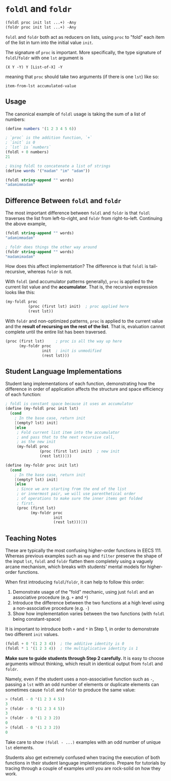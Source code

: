 # `foldl` and `foldr`

```scheme
(foldl proc init lst ...+) -Any
(foldr proc init lst ...+) -Any
```

`foldl` and `foldr` both act as reducers on lists, using `proc` to "fold" each item of the list in turn into the initial value `init`.

The signature of `proc` is important. More specifically, the type signature of `foldl`/`foldr` with one `lst` argument is

```
(X Y -Y) Y [List-of-X] -Y
```

meaning that `proc` should take two arguments (if there is one `lst`) like so:

```
item-from-lst accumulated-value
```

## Usage

The canonical example of `foldl` usage is taking the sum of a list of numbers:

```scheme
(define numbers '(1 2 3 4 5 6))

; `proc` is the addition function, `+`
; `init` is 0
; `lst` is `numbers`
(foldl + 0 numbers)
21

; Using foldl to concatenate a list of strings
(define words '("madam" "im" "adam"))

(foldl string-append "" words)
"adamimmadam"
```

## Difference Between `foldl` and `foldr`

The most important difference between `foldl` and `foldr` is that `foldl` traverses the list from left-to-right, and `foldr` from right-to-left. Continuing the above example,

```scheme
(foldl string-append "" words)
"adamimmadam"

; foldr does things the other way around
(foldr string-append "" words)
"madamimadam"
```

How does this affect implementation? The difference is that `foldl` is tail-recursive, whereas `foldr` is not.

With `foldl` (and accumulator patterns generally), `proc` is applied to the current list value and the **accumulator**. That is, the recursive expression looks like this:

```scheme
(my-foldl proc
          (proc (first lst) init)  ; proc applied here
          (rest lst))
```

With `foldr` and non-optimized patterns, `proc` is applied to the current value and the **result of recursing on the rest of the list**. That is, evaluation cannot complete until the entire list has been traversed.

```scheme
(proc (first lst)     ; proc is all the way up here
      (my-foldr proc
                init  ; init is unmodified
                (rest lst)))
```

## Student Language Implementations

Student lang implementations of each function, demonstrating how the difference in order of application affects the structure and space efficiency of each function:

```scheme
; foldl is constant space because it uses an accumulator
(define (my-foldl proc init lst)
  (cond
    ; In the base case, return init
    [(empty? lst) init]
    [else
     ; Fold current list item into the accumulator
     ; and pass that to the next recursive call,
     ; as the new init
     (my-foldl proc
               (proc (first lst) init)  ; new init
               (rest lst))]))

(define (my-foldr proc init lst)
  (cond
    ; In the base case, return init
    [(empty? lst) init]
    [else
     ; Since we are starting from the end of the list
     ; or innermost pair, we will use parenthetical order
     ; of operations to make sure the inner items get folded
     ; first.
     (proc (first lst)
           (my-foldr proc
                     init
                     (rest lst)))]))
```

## Teaching Notes

These are typically the most confusing higher-order functions in EECS 111. Whereas previous examples such as `map` and `filter` preserve the shape of the input `lst`, `foldl` and `foldr` flatten them completely using a vaguely arcane mechanism, which breaks with students' mental models for higher-order functions.

When first introducing `foldl`/`foldr`, it can help to follow this order:

1. Demonstrate usage of the "fold" mechanic, using just `foldl` and an associative procedure (e.g. `+` and `*`)
2. Introduce the difference between the two functions at a high level using a non-associative procedure (e.g. `-`)
3. Show how implementation varies between the two functions (with `foldl` being constant-space)

It is important to introduce both `+` and `*` in Step 1, in order to demonstrate two different `init` values.

```scheme
(foldl + 0 '(1 2 3 4))  ; the additive identity is 0
(foldl * 1 '(1 2 3 4))  ; the multiplicative identity is 1
```

**Make sure to guide students through Step 2 carefully.** It is easy to choose arguments without thinking, which result in identical output from `foldl` and `foldr`.

Namely, even if the student uses a non-associative function such as `-`, passing a `lst` with an odd number of elements or duplicate elements can sometimes cause `foldl` and `foldr` to produce the same value:

```scheme
> (foldl - 0 '(1 2 3 4 5))
3
> (foldr - 0 '(1 2 3 4 5))
3
> (foldr - 0 '(1 2 3 2))
0
> (foldl - 0 '(1 2 3 2))
0
```

Take care to show `(foldl - ...)` examples with an odd number of unique `lst` elements.

Students also get extremely confused when tracing the execution of both functions in their student language implementations. Prepare for tutorials by tracing through a couple of examples until you are rock-solid on how they work.
